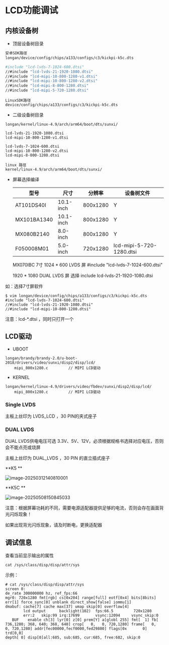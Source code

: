 # LCD功能调试



## 内核设备树

* 顶层设备树目录

```bash
安卓SDK路径
longan/device/config/chips/a133/configs/c3/kickpi-k5c.dts

#include "lcd-lvds-7-1024-600.dtsi"
//#include "lcd-lvds-21-1920-1080.dtsi"
//#include "lcd-mipi-10-800-1280-v1.dtsi"
//#include "lcd-mipi-10-800-1280-v2.dtsi"
//#include "lcd-mipi-8-800-1280.dtsi"
//#include "lcd-mipi-5-720-1280.dtsi"
```

```
LinuxSDK路径
device/config/chips/a133/configs/c3/kickpi-k5c.dts
```



* 二级设备树目录

```
longan/kernel/linux-4.9/arch/arm64/boot/dts/sunxi/

lcd-lvds-21-1920-1080.dtsi  
lcd-mipi-10-800-1280-v1.dtsi  

lcd-lvds-7-1024-600.dtsi    
lcd-mipi-10-800-1280-v2.dtsi  
lcd-mipi-8-800-1280.dtsi
```

```
linux 路径
kernel/linux-4.9/arch/arm64/boot/dts/sunxi/
```



* 屏幕选择编译

  | **型号**    | **尺寸**  | **分辨率** | 设备树文件 |
  | ----------- | --------- | ---------- | -------- |
  | AT101DS40I  | 10.1-inch | 800x1280   | Y        |
  | MX101BA1340 | 10.1-inch | 800x1280   | Y        |
  | MX080B2140  | 8.0-inch  | 800x1280   | Y        |
  | F050008M01  | 5.0-inch  | 720x1280   | lcd-mipi-5-720-1280.dtsi     |
  
  MX070IBC 7寸 1024 * 600 LVDS 屏 #include "lcd-lvds-7-1024-600.dtsi"
  
  
  
  1920 * 1080 DUAL LVDS 屏 选择 include lcd-lvds-21-1920-1080.dtsi

如：选择7寸屏软件

```shell
$ vim longan/device/config/chips/a133/configs/c3/kickpi-k5c.dts
#include "lcd-lvds-7-1024-600.dtsi"
//#include "lcd-lvds-21-1920-1080.dtsi"
//#include "lcd-mipi-10-800-1280.dtsi"
```

注意：lcd-*.dtsi ，同时只打开一个



## LCD驱动

* UBOOT

```
longan/brandy/brandy-2.0/u-boot-2018/drivers/video/sunxi/disp2/disp/lcd/
	mipi_800x1280.c			// MIPI LCD驱动
```

* KERNEL

```
longan/kernel/linux-4.9/drivers/video/fbdev/sunxi/disp2/disp/lcd/
	mipi_800x1280.c			// MIPI LCD驱动
```





### Single LVDS

主板上丝印为 LVDS_LCD ，30 PIN的夹式座子



### DUAL LVDS

DUAL LVDS供电电压可选 3.3V、5V、12V，必须根据规格书选择对应电压，否则会不能点亮或烧屏

主板上丝印为 DUAL_LVDS ，30 PIN 的直立插式座子

**K5 **

![image-20250312140810001](http://tanzhtanzh.oss-cn-shenzhen.aliyuncs.com/img/image-20250312140810001.png)



**K5C **

![image-20250508150845033](http://tanzhtanzh.oss-cn-shenzhen.aliyuncs.com/img/image-20250508150845033.png)

注意：根据屏幕功耗的不同，需要电源适配器提供足够的电流，否则会存在画面背光闪烁现象！

如果出现背光闪烁现象，请及时断电，更换适配器













## 调试信息

查看当前显示输出的属性

```
cat /sys/class/disp/disp/attr/sys 
```

示例：

```
# cat /sys/class/disp/disp/attr/sys 
screen 0:
de_rate 300000000 hz, ref_fps:66
mgr0: 720x1280 fmt[rgb] cs[0x204] range[full] eotf[0x4] bits[8bits] err[1] force_sync[0] unblank direct_show[false] iommu[1]
dmabuf: cache[7] cache max[37] umap skip[0] overflow[4]
        lcd output      backlight(102)  fps:66.5         720x1280
        err:2   skip:99 irq:17699       vsync:12094     vsync_skip:0
   BUF    enable ch[3] lyr[0] z[0] prem[Y] a[globl 255] fmt[  1] fb[ 736,1280; 368, 640; 368, 640] crop[   0,   0, 720,1280] frame[   0,   0, 720,1280] addr[fec00000,fecf0000,fed29800] flags[0x       0] trd[0,0]
depth[ 0] disp[0]all:685, sub:685, cur:685, free:682, skip:0
```

